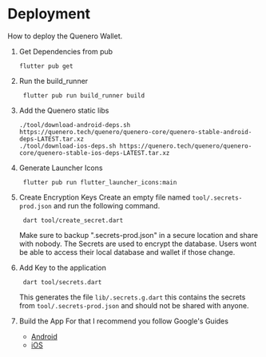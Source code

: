 # Deployment
How to deploy the Quenero Wallet.

1. Get Dependencies from pub
   ```
   flutter pub get
   ```

2. Run the build_runner
   ```
    flutter pub run build_runner build
   ```

3. Add the Quenero static libs
   ```
   ./tool/download-android-deps.sh https://quenero.tech/quenero/quenero-core/quenero-stable-android-deps-LATEST.tar.xz
   ./tool/download-ios-deps.sh https://quenero.tech/quenero/quenero-core/quenero-stable-ios-deps-LATEST.tar.xz
   ```

4. Generate Launcher Icons
    ```
     flutter pub run flutter_launcher_icons:main
    ```

5. Create Encryption Keys
   Create an empty file named `tool/.secrets-prod.json` and run the following command.
    ```
     dart tool/create_secret.dart
    ```
    Make sure to backup ".secrets-prod.json" in a secure location and share with nobody. The Secrets are used to encrypt the database. Users wont be able to access their local database and wallet if those change.

6. Add Key to the application
    ```
     dart tool/secrets.dart
    ```
    This generates the file `lib/.secrets.g.dart` this contains the secrets from `tool/.secrets-prod.json` and should not be shared with anyone.
    
7. Build the App
   For that I recommend you follow Google's Guides
   * [Android](https://flutter.dev/docs/deployment/android)
   * [iOS](https://flutter.dev/docs/deployment/ios)
